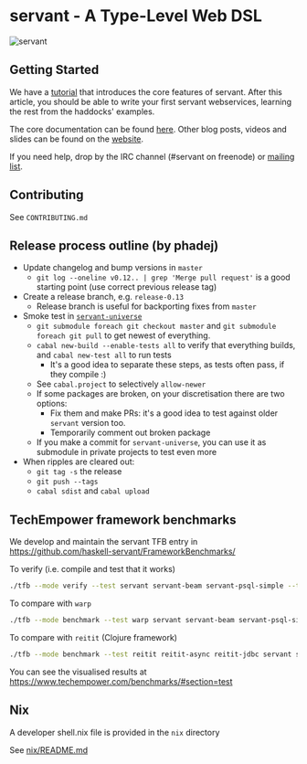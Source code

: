 # servant - A Type-Level Web DSL

![servant](https://raw.githubusercontent.com/haskell-servant/servant/master/servant.png)

## Getting Started

We have a [tutorial](http://docs.servant.dev/en/stable/tutorial/index.html) that
introduces the core features of servant. After this article, you should be able
to write your first servant webservices, learning the rest from the haddocks'
examples.

The core documentation can be found [here](http://docs.servant.dev/).
Other blog posts, videos and slides can be found on the
[website](http://www.servant.dev/).

If you need help, drop by the IRC channel (#servant on freenode) or [mailing
list](https://groups.google.com/forum/#!forum/haskell-servant).

## Contributing

See `CONTRIBUTING.md`

## Release process outline (by phadej)

- Update changelog and bump versions in `master`
    - `git log --oneline v0.12.. | grep 'Merge pull request'` is a good starting point (use correct previous release tag)
- Create a release branch, e.g. `release-0.13`
    - Release branch is useful for backporting fixes from `master`
- Smoke test in [`servant-universe`](https://github.com/phadej/servant-universe)
    - `git submodule foreach git checkout master` and `git submodule foreach git pull` to get newest of everything.
    - `cabal new-build --enable-tests all` to verify that everything builds, and `cabal new-test all` to run tests
        - It's a good idea to separate these steps, as tests often pass, if they compile :)
    - See `cabal.project` to selectively `allow-newer`
    - If some packages are broken, on your discretisation there are two options:
        - Fix them and make PRs: it's a good idea to test against older `servant` version too.
        - Temporarily comment out broken package
    - If you make a commit for `servant-universe`, you can use it as submodule in private projects to test even more
- When ripples are cleared out:
    - `git tag -s` the release
    - `git push --tags`
    - `cabal sdist` and `cabal upload`

## TechEmpower framework benchmarks

We develop and maintain the servant TFB entry in https://github.com/haskell-servant/FrameworkBenchmarks/

To verify (i.e. compile and test that it works)

```sh
./tfb --mode verify --test servant servant-beam servant-psql-simple --type json plaintext db fortune
```

To compare with  `warp`

```sh
./tfb --mode benchmark --test warp servant servant-beam servant-psql-simple --type json plaintext db fortune
```

To compare with `reitit` (Clojure framework)

```sh
./tfb --mode benchmark --test reitit reitit-async reitit-jdbc servant servant-beam servant-psql-simple --type json plaintext db fortune
```

You can see the visualised results at https://www.techempower.com/benchmarks/#section=test

## Nix

A developer shell.nix file is provided in the `nix` directory

See  [nix/README.md](nix/README.md)
